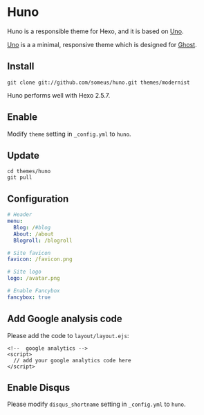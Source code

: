 # Huno


Huno is a responsible theme for Hexo, and it is based on [Uno].

[Uno] is a a minimal, responsive theme which is designed for [Ghost].


## Install

```
git clone git://github.com/someus/huno.git themes/modernist
```

Huno performs well with Hexo 2.5.7.

## Enable
Modify `theme` setting in `_config.yml` to `huno`.

## Update

```
cd themes/huno
git pull
```

## Configuration

``` yaml
# Header
menu:
  Blog: /#blog
  About: /about
  Blogroll: /blogroll

# Site favicon
favicon: /favicon.png

# Site logo
logo: /avatar.png

# Enable Fancybox
fancybox: true

```

## Add Google analysis code
Please add the code to `layout/layout.ejs`:
```
<!--  google analytics -->
<script>
  // add your google analytics code here
</script>
```

## Enable Disqus

Please modify `disqus_shortname` setting in `_config.yml` to `huno`.

[Hexo]: http://hexo.io/
[Uno]: https://github.com/daleanthony/uno/
[Fancybox]: http://fancyapps.com/fancybox/
[Ghost]: https://ghost.org/

